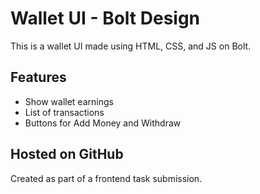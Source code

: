 # Wallet UI - Bolt Design

This is a wallet UI made using HTML, CSS, and JS on Bolt.

## Features
- Show wallet earnings
- List of transactions
- Buttons for Add Money and Withdraw

## Hosted on GitHub

Created as part of a frontend task submission.
